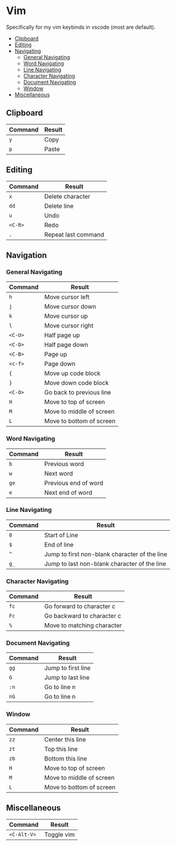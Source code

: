 # Vim  

Specifically for my vim keybinds in vscode (most are default).  

- [Clipboard](#clipboard)
- [Editing](#editing)
- [Navigating](#navigating)
    * [General Navigating](#general-navigating)
    * [Word Navigating](#word-navigating)
    * [Line Navigating](#line-navigating)
    * [Character Navigating](#character-navigating)
    * [Document Navigating](#document-navigating)
    * [Window](#window)
- [Miscellaneous](#miscellaneous)

## Clipboard
| Command | Result               |
|---------|----------------------|
| `y`     | Copy                 |
| `p`     | Paste                |

## Editing
| Command | Result               |
|---------|----------------------|
| `x`     | Delete character     |
| `dd`    | Delete line          |
| `u`     | Undo                 |
| `<C-R>` | Redo                 |
| `.`     | Repeat last command  |

## Navigation  
### General Navigating 
| Command | Result                           |
|---------|----------------------------------|
| `h`     | Move cursor left                 |
| `j`     | Move cursor down                 |
| `k`     | Move cursor up                   |
| `l`     | Move cursor right                |
| `<C-U>` | Half page up                     |
| `<C-D>` | Half page down                   |
| `<C-B>` | Page up                          |
| `<c-f>` | Page down                        |
| `{`     | Move up code block               |
| `}`     | Move down code block             |   
| `<C-O>` | Go back to previous line         |
| `H`     | Move to top of screen            |
| `M`     | Move to middle of screen         |
| `L`     | Move to bottom of screen         |

### Word Navigating 
| Command | Result               |
|---------|----------------------|
| `b`     | Previous word        |
| `w`     | Next word            |
| `ge`    | Previous end of word |
| `e`     | Next end of word     |

### Line Navigating  
| Command | Result                                          |
|---------|-------------------------------------------------|
| `0`     | Start of Line                                   |
| `$`     | End of line                                     |
| `^`     | Jump to first non-blank character of the line   |
| `g_`    | Jump to last non-blank character of the line    |

### Character Navigating  
| Command | Result                      |
|---------|-----------------------------|
| `fc`    | Go forward to character c   |
| `Fc`    | Go backward to character c  |
| `%`     | Move to matching character  |

### Document Navigating  
| Command | Result               |
|---------|----------------------|
| `gg`    | Jump to first line   |
| `G`     | Jump to last line    |
| `:n`    | Go to line n         |
| `nG`    | Go to line n         |

### Window
| Command | Result                  |
|---------|-------------------------|
| `zz`    | Center this line        |
| `zt`    | Top this line           |
| `zb`    | Bottom this line        |
| `H`     | Move to top of screen   |
| `M`     | Move to middle of screen|
| `L`     | Move to bottom of screen|

## Miscellaneous  
| Command       | Result        |
|---------------|---------------|
| `<C-Alt-V>`   | Toggle vim    |